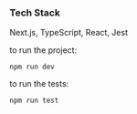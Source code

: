 ### Tech Stack
Next.js, TypeScript, React, Jest

to run the project:

```
npm run dev
```

to run the tests:

```
npm run test
```


